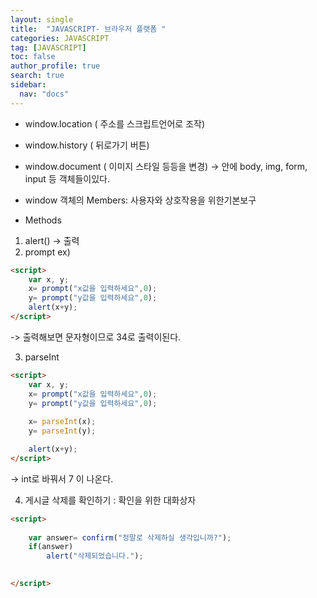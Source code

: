 ```yaml
---
layout: single
title:  "JAVASCRIPT- 브라우저 플랫폼 "
categories: JAVASCRIPT
tag: [JAVASCRIPT]
toc: false
author_profile: true
search: true
sidebar:
  nav: "docs"
---
```


- window.location ( 주소를 스크립트언어로 조작)

- window.history ( 뒤로가기 버튼)

- window.document ( 이미지 스타일 등등을 변경)
 -> 안에 body, img, form, input 등 객체들이있다.

- window 객체의 Members: 사용자와 상호작용을 위한기본보구

- Methods
1. alert() -> 출력
2. prompt
ex)
```html
<script>
    var x, y;
    x= prompt("x값을 입력하세요",0);
    y= prompt("y값을 입력하세요",0);
    alert(x+y);
</script>
```
-> 출력해보면 문자형이므로 34로 출력이된다.

3. parseInt
```html
<script>
    var x, y;
    x= prompt("x값을 입력하세요",0);
    y= prompt("y값을 입력하세요",0);
    
    x= parseInt(x);
    y= parseInt(y);

    alert(x+y);
</script>
```
-> int로 바꿔서 7 이 나온다.

4. 게시글 삭제를 확인하기  : 확인을 위한 대화상자
```html
<script>
            
    var answer= confirm("정말로 삭제하실 생각입니까?");
    if(answer)
        alert("삭제되었습니다.");
    

</script>
```
